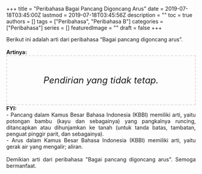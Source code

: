 +++
title = "Peribahasa Bagai Pancang Digoncang Arus"
date = 2019-07-18T03:45:00Z
lastmod = 2019-07-18T03:45:56Z
description = ""
toc = true
authors = []
tags = ["Peribahasa", "Peribahasa B"]
categories = ["Peribahasa"]
series = []
featuredImage = ""
draft = false
+++

<div dir="ltr" style="text-align: left;" trbidi="on"><div style="text-align: justify;">Berikut ini adalah arti dari peribahasa “Bagai pancang digoncang arus”.</div><br /><div style="text-align: justify;"><b>Artinya:</b></div><div style="border: 2px dashed #ddd; font-size: 24px; height: auto; margin: 0 auto; padding: 50px; text-align: center; width: auto;"><i>Pendirian yang tidak tetap.</i></div><div style="text-align: justify;"><b>FYI:</b><br />- Pancang dalam Kamus Besar Bahasa Indonesia (KBBI) memiliki arti, yaitu potongan bambu (kayu dan sebagainya) yang pangkalnya runcing, ditancapkan atau dihunjamkan ke tanah (untuk tanda batas, tambatan, penguat pinggir parit, dan sebagainya).<br />- Arus dalam Kamus Besar Bahasa Indonesia (KBBI) memiliki arti, yaitu gerak air yang mengalir; aliran.<br /><br /></div><div style="text-align: justify;">Demikian arti dari peribahasa "Bagai pancang digoncang arus". Semoga bermanfaat.</div></div>
